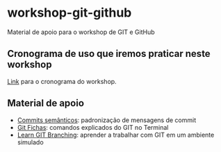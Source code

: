 # workshop-git-github

Material de apoio para o workshop de GIT e GitHub

## Cronograma de uso que iremos praticar neste workshop

[Link](/passo-a-passo.md) para o cronograma do workshop.

## Material de apoio

- [Commits semânticos](https://blog.geekhunter.com.br/o-que-e-commit-e-como-usar-commits-semanticos/): padronização de mensagens de commit
- [Git Fichas](https://gitfichas.com/): comandos explicados do GIT no Terminal
- [Learn GIT Branching](https://learngitbranching.js.org/?locale=pt_BR): aprender a trabalhar com GIT em um ambiente simulado
